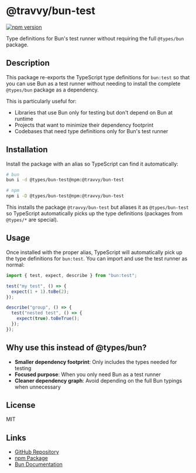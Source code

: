 # @travvy/bun-test

[![npm version](https://img.shields.io/npm/v/@travvy/bun-test.svg)](https://www.npmjs.com/package/@travvy/bun-test)

Type definitions for Bun's test runner without requiring the full `@types/bun` package.

## Description

This package re-exports the TypeScript type definitions for `bun:test` so that you can use Bun as a test runner without needing to install the complete `@types/bun` package as a dependency.

This is particularly useful for:

- Libraries that use Bun only for testing but don't depend on Bun at runtime
- Projects that want to minimize their dependency footprint
- Codebases that need type definitions only for Bun's test runner

## Installation

Install the package with an alias so TypeScript can find it automatically:

```bash
# bun
bun i -d @types/bun-test@npm:@travvy/bun-test

# npm
npm i -D @types/bun-test@npm:@travvy/bun-test
```

This installs the package `@travvy/bun-test` but aliases it as `@types/bun-test` so TypeScript automatically picks up the type definitions (packages from `@types/*` are special).

## Usage

Once installed with the proper alias, TypeScript will automatically pick up the type definitions for `bun:test`. You can import and use the test runner as normal:

```typescript
import { test, expect, describe } from "bun:test";

test("my test", () => {
  expect(1 + 1).toBe(2);
});

describe("group", () => {
  test("nested test", () => {
    expect(true).toBeTrue();
  });
});
```

## Why use this instead of @types/bun?

- **Smaller dependency footprint**: Only includes the types needed for testing
- **Focused purpose**: When you only need Bun as a test runner
- **Cleaner dependency graph**: Avoid depending on the full Bun typings when unnecessary

## License

MIT

## Links

- [GitHub Repository](https://github.com/trvswgnr/bun-test)
- [npm Package](https://www.npmjs.com/package/@travvy/bun-test)
- [Bun Documentation](https://bun.sh/docs/cli/test)

